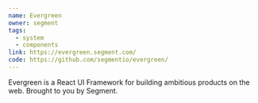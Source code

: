 ```yaml
---
name: Evergreen
owner: segment
tags:
  - system
  - components
link: https://evergreen.segment.com/
code: https://github.com/segmentio/evergreen/
---
```


Evergreen is a React UI Framework for building ambitious products on the web. Brought to you by Segment.